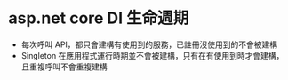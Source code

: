 # asp.net core DI 生命週期

- 每次呼叫 API，都只會建構有使用到的服務，已註冊沒使用到的不會被建構
- Singleton 在應用程式運行時期並不會被建構，只有在有使用到時才會建構，且重複呼叫不會重複建構